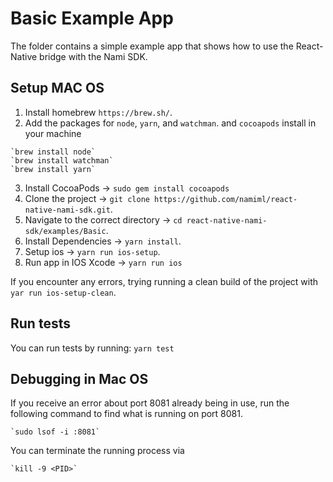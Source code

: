 # Basic Example App
The folder contains a simple example app that shows how to use the React-Native bridge with the Nami SDK.

## Setup MAC OS
1. Install homebrew `https://brew.sh/`.
2. Add the packages for `node`, `yarn`, and `watchman`. and `cocoapods` install in your machine
```
`brew install node`
`brew install watchman`
`brew install yarn`
```
3. Install CocoaPods -> `sudo gem install cocoapods`
4. Clone the project -> `git clone https://github.com/namiml/react-native-nami-sdk.git`.
5. Navigate to the correct directory -> `cd react-native-nami-sdk/examples/Basic`.
6. Install Dependencies -> `yarn install`.
7. Setup ios -> `yarn run ios-setup`.
8. Run app in IOS Xcode -> `yarn run ios`

If you encounter any errors, trying running a clean build of the project with `yar run ios-setup-clean`.

## Run tests

You can run tests by running: `yarn test`

## Debugging in Mac OS

If you receive an error about port 8081 already being in use, run the following command to find what is running on port 8081.

```
`sudo lsof -i :8081`
```

You can terminate the running process via

```
`kill -9 <PID>`
```
